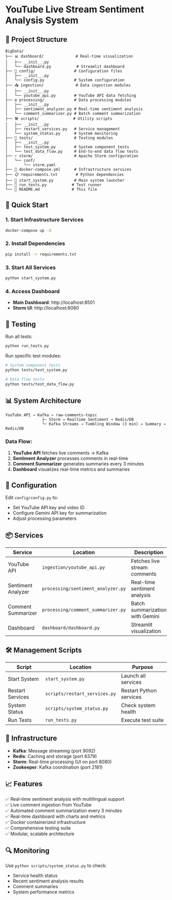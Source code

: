 # YouTube Live Stream Sentiment Analysis System

## 📁 Project Structure

```
BigData/
├── 📊 dashboard/              # Real-time visualization
│   ├── __init__.py
│   └── dashboard.py           # Streamlit dashboard
├── 🔧 config/                 # Configuration files
│   ├── __init__.py
│   └── config.py             # System configuration
├── 📥 ingestion/              # Data ingestion modules
│   ├── __init__.py
│   └── youtube_api.py        # YouTube API data fetching
├── ⚙️ processing/             # Data processing modules
│   ├── __init__.py
│   ├── sentiment_analyzer.py # Real-time sentiment analysis
│   └── comment_summarizer.py # Batch comment summarization
├── 🛠️ scripts/               # Utility scripts
│   ├── __init__.py
│   ├── restart_services.py   # Service management
│   └── system_status.py      # System monitoring
├── 🧪 tests/                  # Testing modules
│   ├── __init__.py
│   ├── test_system.py        # System component tests
│   └── test_data_flow.py     # End-to-end data flow tests
├── ⚡ storm/                  # Apache Storm configuration
│   └── conf/
│       └── storm.yaml
├── 🐳 docker-compose.yml      # Infrastructure services
├── 📋 requirements.txt        # Python dependencies
├── 🚀 start_system.py         # Main system launcher
├── 🧪 run_tests.py           # Test runner
└── 📖 README.md              # This file
```

## 🚀 Quick Start

### 1. Start Infrastructure Services
```bash
docker-compose up -d
```

### 2. Install Dependencies
```bash
pip install -r requirements.txt
```

### 3. Start All Services
```bash
python start_system.py
```

### 4. Access Dashboard
- **Main Dashboard**: http://localhost:8501
- **Storm UI**: http://localhost:8080

## 🧪 Testing

Run all tests:
```bash
python run_tests.py
```

Run specific test modules:
```bash
# System component tests
python tests/test_system.py

# Data flow tests
python tests/test_data_flow.py
```

## 📊 System Architecture

```
YouTube API → Kafka → raw-comments-topic
                ├─ Storm → Realtime Sentiment → Redis/DB
                └─ Kafka Streams → Tumbling Window (3 min) → Summary → Redis/DB
```

### Data Flow:
1. **YouTube API** fetches live comments → Kafka
2. **Sentiment Analyzer** processes comments in real-time
3. **Comment Summarizer** generates summaries every 3 minutes
4. **Dashboard** visualizes real-time metrics and summaries

## 🔧 Configuration

Edit `config/config.py` to:
- Set YouTube API key and video ID
- Configure Gemini API key for summarization
- Adjust processing parameters

## 📦 Services

| Service | Location | Description |
|---------|----------|-------------|
| YouTube API | `ingestion/youtube_api.py` | Fetches live stream comments |
| Sentiment Analyzer | `processing/sentiment_analyzer.py` | Real-time sentiment analysis |
| Comment Summarizer | `processing/comment_summarizer.py` | Batch summarization with Gemini |
| Dashboard | `dashboard/dashboard.py` | Streamlit visualization |

## 🛠️ Management Scripts

| Script | Location | Purpose |
|--------|----------|---------|
| Start System | `start_system.py` | Launch all services |
| Restart Services | `scripts/restart_services.py` | Restart Python services |
| System Status | `scripts/system_status.py` | Check system health |
| Run Tests | `run_tests.py` | Execute test suite |

## 🐳 Infrastructure

- **Kafka**: Message streaming (port 9092)
- **Redis**: Caching and storage (port 6379)
- **Storm**: Real-time processing (UI on port 8080)
- **Zookeeper**: Kafka coordination (port 2181)

## 📈 Features

✅ Real-time sentiment analysis with multilingual support  
✅ Live comment ingestion from YouTube  
✅ Automated comment summarization every 3 minutes  
✅ Real-time dashboard with charts and metrics  
✅ Docker containerized infrastructure  
✅ Comprehensive testing suite  
✅ Modular, scalable architecture  

## 🔍 Monitoring

Use `python scripts/system_status.py` to check:
- Service health status
- Recent sentiment analysis results
- Comment summaries
- System performance metrics
